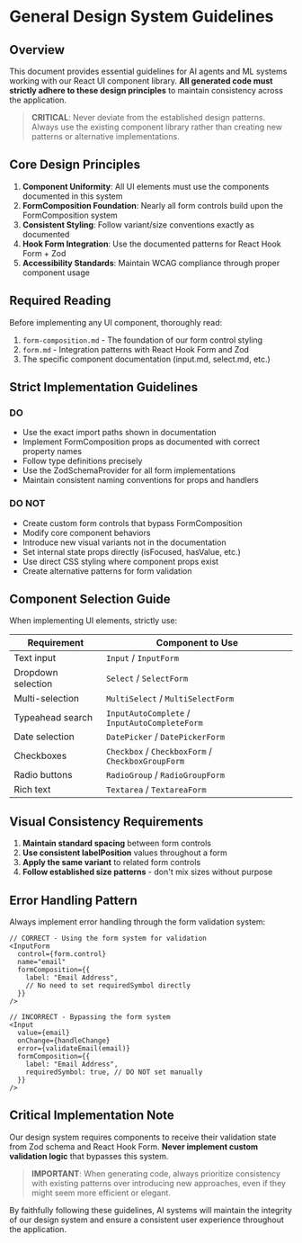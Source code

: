# General Design System Guidelines

## Overview

This document provides essential guidelines for AI agents and ML systems working with our React UI component library. **All generated code must strictly adhere to these design principles** to maintain consistency across the application.

> **CRITICAL**: Never deviate from the established design patterns. Always use the existing component library rather than creating new patterns or alternative implementations.

## Core Design Principles

1. **Component Uniformity**: All UI elements must use the components documented in this system
2. **FormComposition Foundation**: Nearly all form controls build upon the FormComposition system
3. **Consistent Styling**: Follow variant/size conventions exactly as documented
4. **Hook Form Integration**: Use the documented patterns for React Hook Form + Zod
5. **Accessibility Standards**: Maintain WCAG compliance through proper component usage

## Required Reading

Before implementing any UI component, thoroughly read:

1. `form-composition.md` - The foundation of our form control styling
2. `form.md` - Integration patterns with React Hook Form and Zod
3. The specific component documentation (input.md, select.md, etc.)

## Strict Implementation Guidelines

### DO

- Use the exact import paths shown in documentation
- Implement FormComposition props as documented with correct property names
- Follow type definitions precisely
- Use the ZodSchemaProvider for all form implementations
- Maintain consistent naming conventions for props and handlers

### DO NOT

- Create custom form controls that bypass FormComposition
- Modify core component behaviors
- Introduce new visual variants not in the documentation
- Set internal state props directly (isFocused, hasValue, etc.)
- Use direct CSS styling where component props exist
- Create alternative patterns for form validation

## Component Selection Guide

When implementing UI elements, strictly use:

| Requirement        | Component to Use                                  |
| ------------------ | ------------------------------------------------- |
| Text input         | `Input` / `InputForm`                             |
| Dropdown selection | `Select` / `SelectForm`                           |
| Multi-selection    | `MultiSelect` / `MultiSelectForm`                 |
| Typeahead search   | `InputAutoComplete` / `InputAutoCompleteForm`     |
| Date selection     | `DatePicker` / `DatePickerForm`                   |
| Checkboxes         | `Checkbox` / `CheckboxForm` / `CheckboxGroupForm` |
| Radio buttons      | `RadioGroup` / `RadioGroupForm`                   |
| Rich text          | `Textarea` / `TextareaForm`                       |

## Visual Consistency Requirements

1. **Maintain standard spacing** between form controls
2. **Use consistent labelPosition** values throughout a form
3. **Apply the same variant** to related form controls
4. **Follow established size patterns** - don't mix sizes without purpose

## Error Handling Pattern

Always implement error handling through the form validation system:

```tsx
// CORRECT - Using the form system for validation
<InputForm
  control={form.control}
  name="email"
  formComposition={{
    label: "Email Address",
    // No need to set requiredSymbol directly
  }}
/>

// INCORRECT - Bypassing the form system
<Input
  value={email}
  onChange={handleChange}
  error={validateEmail(email)}
  formComposition={{
    label: "Email Address",
    requiredSymbol: true, // DO NOT set manually
  }}
/>
```

## Critical Implementation Note

Our design system requires components to receive their validation state from Zod schema and React Hook Form. **Never implement custom validation logic** that bypasses this system.

> **IMPORTANT**: When generating code, always prioritize consistency with existing patterns over introducing new approaches, even if they might seem more efficient or elegant.

By faithfully following these guidelines, AI systems will maintain the integrity of our design system and ensure a consistent user experience throughout the application.
